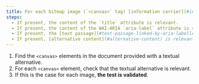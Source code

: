 ```yaml
---
title: For each bitmap image (`<canvas>` tag) [information carrier](#information-carrying-image), having a [textual alternative](#textual-image-alternative) or [alternative content ](#alternative-content), is this alternative relevant (except in special cases)?
steps:
  - If present, the content of the `title` attribute is relevant.
  - If present, the content of the WAI-ARIA `aria-label` attribute is relevant.
  - If present, the [text passage](#text-passage-linked-by-aria-labelledby-or-aria-describedby) associated via the WAI-ARIA attribute `aria-labelledby` is relevant .
  - If present, [alternative content](#alternative-content) is relevant.
---
```


1. Find the `<canvas>` elements in the document provided with a textual alternative.
2. For each `<canvas>` element, check that the textual alternative is relevant.
3. If this is the case for each image, **the test is validated**.
